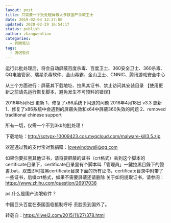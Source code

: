```yaml
---
layout: post
title: 只需要一个批处理屏蔽大多数国产杀软卫士
date: 2019-02-04 12:37:00
updated: 2020-02-29 16:54:17
status: publish
author: zhangwentian
categories: 
  - 折腾笔记
tags: 
  - 流氓软件
---
```



运行此批处理后，将会自动屏蔽百度杀毒、百度卫士、360安全卫士、360杀毒、QQ电脑管家、瑞星杀毒软件、金山毒霸、金山卫士、CNNIC、腾讯游戏安全中心

从三个方面进行：屏蔽其下载地址、拉黑其证书、禁止访问其安装目录
【使用更新之前请先运行恢复脚本，避免发生不可预料的错误】

2016年5月5日 更新
1、修复了x86系统下闪退的问题
2016年4月18日 v3.3 更新
1、修复了x86系统中会遇到的屏蔽失效和x64中屏蔽360失效的问题
2、removed traditional chinese support





所有一切，仅需一个不到3kb的批处理！

下载地址：http://sotypx-10009423.cos.myqcloud.com/malware-kill3.5.zip

欢迎通过我的支付宝对我捐赠：lovewindowsli@qq.com


如果你要拉黑其他证书，请将要屏蔽的证书（crt格式）丢到这个脚本的certificate目录下，certificate目录里有个脚本叫「管理員」一鍵拉黑目錄下的證書.bat，双击即可拉黑certificate目录下面的所有证书，certificate目录中附带了一些证书，后缀crt格式，如果不需要屏蔽还请删除
关于如何提取证书，请参阅：https://www.zhihu.com/question/26917038

ps.什么是国产流氓软件？


中国巨头百度在泰国面临抵制呼吁
丢脸丢到国外了。

转载自：https://liwei2.com/2015/11/27/378.html
